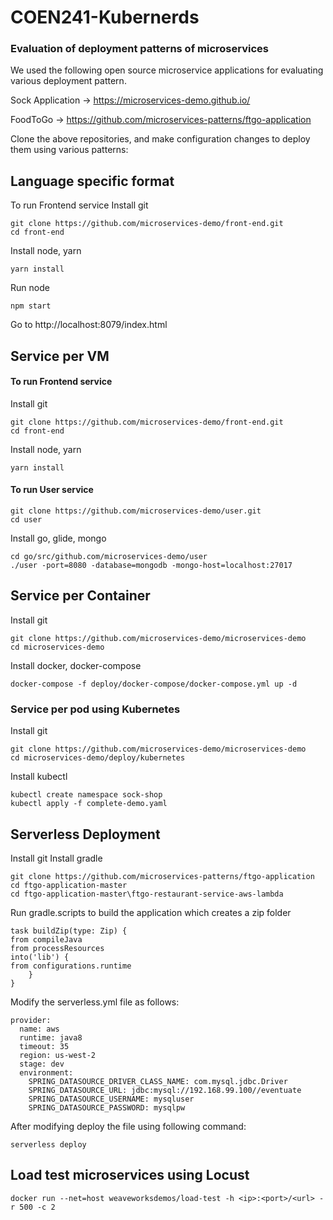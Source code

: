 # COEN241-Kubernerds
### Evaluation of deployment patterns of microservices

We used the following open source microservice applications for evaluating various deployment pattern.

Sock Application → https://microservices-demo.github.io/

FoodToGo → https://github.com/microservices-patterns/ftgo-application

Clone the above repositories, and make configuration changes to deploy them using various patterns:

## Language specific format
To run Frontend service
Install git
```
git clone https://github.com/microservices-demo/front-end.git
cd front-end
```
Install node, yarn
```
yarn install
```
Run node
```
npm start
```
Go to http://localhost:8079/index.html

## Service per VM
#### To run Frontend service
Install git
```
git clone https://github.com/microservices-demo/front-end.git
cd front-end
```
Install node, yarn
```
yarn install
```
#### To run User service
```
git clone https://github.com/microservices-demo/user.git
cd user
```
Install go, glide, mongo
```
cd go/src/github.com/microservices-demo/user
./user -port=8080 -database=mongodb -mongo-host=localhost:27017
```
## Service per Container
Install git
```
git clone https://github.com/microservices-demo/microservices-demo
cd microservices-demo
```
Install docker, docker-compose
```
docker-compose -f deploy/docker-compose/docker-compose.yml up -d
```
### Service per pod using Kubernetes
Install git
```
git clone https://github.com/microservices-demo/microservices-demo
cd microservices-demo/deploy/kubernetes
```
Install kubectl
```
kubectl create namespace sock-shop
kubectl apply -f complete-demo.yaml
```
## Serverless Deployment
Install git
Install gradle 
```
git clone https://github.com/microservices-patterns/ftgo-application
cd ftgo-application-master  
cd ftgo-application-master\ftgo-restaurant-service-aws-lambda
```
Run gradle.scripts to build the application which creates a zip folder 
```
task buildZip(type: Zip) {
from compileJava
from processResources
into('lib') {
from configurations.runtime
    }
}
```
Modify the serverless.yml file as follows:
```
provider:
  name: aws
  runtime: java8
  timeout: 35
  region: us-west-2
  stage: dev
  environment:
    SPRING_DATASOURCE_DRIVER_CLASS_NAME: com.mysql.jdbc.Driver
    SPRING_DATASOURCE_URL: jdbc:mysql://192.168.99.100//eventuate
    SPRING_DATASOURCE_USERNAME: mysqluser
    SPRING_DATASOURCE_PASSWORD: mysqlpw
```
After modifying deploy the file using following command:
```
serverless deploy
```
## Load test microservices using Locust
```
docker run --net=host weaveworksdemos/load-test -h <ip>:<port>/<url> -r 500 -c 2
```
